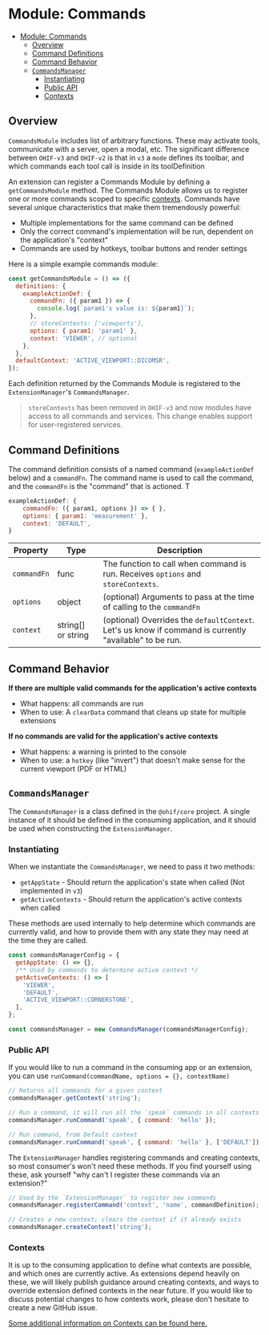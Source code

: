 # Module: Commands



- [Module: Commands](#module-commands)
  - [Overview](#overview)
  - [Command Definitions](#command-definitions)
  - [Command Behavior](#command-behavior)
  - [`CommandsManager`](#commandsmanager)
    - [Instantiating](#instantiating)
    - [Public API](#public-api)
    - [Contexts](#contexts)

## Overview
`CommandsModule` includes list of arbitrary functions. These may activate tools, communicate with a server, open a modal, etc.
The significant difference between `OHIF-v3` and `OHIF-v2` is that in `v3` a `mode` defines
its toolbar, and which commands each tool call is inside in its toolDefinition

An extension can register a Commands Module by defining a `getCommandsModule`
method. The Commands Module allows us to register one or more commands scoped to
specific [contexts](./../index.md#contexts). Commands have several unique
characteristics that make them tremendously powerful:

- Multiple implementations for the same command can be defined
- Only the correct command's implementation will be run, dependent on the
  application's "context"
- Commands are used by hotkeys, toolbar buttons and render settings

Here is a simple example commands module:

```js
const getCommandsModule = () => ({
  definitions: {
    exampleActionDef: {
      commandFn: ({ param1 }) => {
        console.log(`param1's value is: ${param1}`);
      },
      // storeContexts: ['viewports'],
      options: { param1: 'param1' },
      context: 'VIEWER', // optional
    },
  },
  defaultContext: 'ACTIVE_VIEWPORT::DICOMSR',
});
```


Each definition returned by the Commands Module is registered to the
`ExtensionManager`'s `CommandsManager`.

> `storeContexts` has been removed in `OHIF-v3` and now modules have access to all commands and services. This change enables support for user-registered services.

## Command Definitions

The command definition consists of a named command (`exampleActionDef` below) and a
`commandFn`. The command name is used to call the command, and the `commandFn`
is the "command" that is actioned. T

```js
exampleActionDef: {
	commandFn: ({ param1, options }) => { },
	options: { param1: 'measurement' },
	context: 'DEFAULT',
}
```

| Property        | Type               | Description                                                                                                                             |
| --------------- | ------------------ | --------------------------------------------------------------------------------------------------------------------------------------- |
| `commandFn`     | func               | The function to call when command is run. Receives `options` and `storeContexts`.                                                       |
| `options`       | object             | (optional) Arguments to pass at the time of calling to the `commandFn`                                                                  |
| `context`       | string[] or string | (optional) Overrides the `defaultContext`. Let's us know if command is currently "available" to be run.                                 |

## Command Behavior



**If there are multiple valid commands for the application's active contexts**

- What happens: all commands are run
- When to use: A `clearData` command that cleans up state for multiple
  extensions

**If no commands are valid for the application's active contexts**

- What happens: a warning is printed to the console
- When to use: a `hotkey` (like "invert") that doesn't make sense for the
  current viewport (PDF or HTML)

## `CommandsManager`

The `CommandsManager` is a class defined in the `@ohif/core` project. A single
instance of it should be defined in the consuming application, and it should be
used when constructing the `ExtensionManager`.

### Instantiating

When we instantiate the `CommandsManager`, we need to pass it two methods:

- `getAppState` - Should return the application's state when called (Not implemented in `v3`)
- `getActiveContexts` - Should return the application's active contexts when
  called

These methods are used internally to help determine which commands are currently
valid, and how to provide them with any state they may need at the time they are
called.

```js
const commandsManagerConfig = {
  getAppState: () => {},
  /** Used by commands to determine active context */
  getActiveContexts: () => [
    'VIEWER',
    'DEFAULT',
    'ACTIVE_VIEWPORT::CORNERSTONE',
  ],
};

const commandsManager = new CommandsManager(commandsManagerConfig);
```

### Public API

If you would like to run a command in the consuming app or an extension, you can
use `runCommand(commandName, options = {}, contextName)`


```js
// Returns all commands for a given context
commandsManager.getContext('string');

// Run a command, it will run all the `speak` commands in all contexts
commandsManager.runCommand('speak', { command: 'hello' });

// Run command, from Default context
commandsManager.runCommand('speak', { command: 'hello' }, ['DEFAULT']);
```

The `ExtensionManager` handles registering commands and creating contexts, so
most consumer's won't need these methods. If you find yourself using these, ask
yourself "why can't I register these commands via an extension?"

```js
// Used by the `ExtensionManager` to register new commands
commandsManager.registerCommand('context', 'name', commandDefinition);

// Creates a new context; clears the context if it already exists
commandsManager.createContext('string');
```

### Contexts

It is up to the consuming application to define what contexts are possible, and
which ones are currently active. As extensions depend heavily on these, we will
likely publish guidance around creating contexts, and ways to override extension
defined contexts in the near future. If you would like to discuss potential
changes to how contexts work, please don't hesitate to create a new GitHub
issue.

[Some additional information on Contexts can be found here.](./../index.md#contexts)
